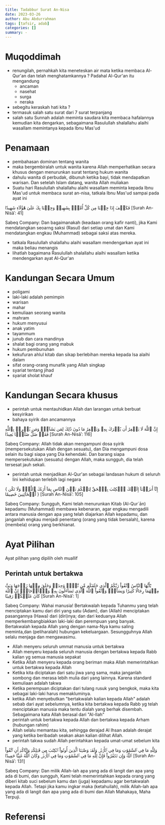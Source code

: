 ```yaml
---
title: Tadabbur Surat An-Nisa 
date: 2023-03-26
author: Abu Abdurrahman 
tags: [tafsir, adab]
categories: []
summary: -
---
```


# Muqoddimah

- renungilah, pernahkah kita meneteskan air mata ketika membaca Al-Qur'an dan telah menghatamkannya ? Padahal Al-Qur'an itu mengandung
  - ancaman
  - nasehat
  - surga
  - neraka
- sebegitu keraskah hati kita ?
- termasuk salah satu surat dari 7 surat terpanjang 
- salah satu Sunnah adalah meminta saudara kita membaca hafalannya kemudian kita dengarkan, sebagaimana Rasulullah shalallahu alaihi wasallam memintanya kepada Ibnu Mas'ud

# Penamaan

- pembahasan dominan tentang wanita
- maka bergembiralah untuk wanita karena Allah memperhatikan secara khusus dengan menurunkan surat tentang hukum wanita
- dahulu wanita di perbudak, dibunuh ketika bayi, tidak mendapatkan warisan. Dan setelah Islam datang, wanita Allah muliakan
- Suatu hari Rasulullah shalallahu alaihi wasallam meminta kepada Ibnu Mas'ud untuk membaca surat an-nisa, tatkala Ibnu Mas'ud sampai pada ayat ini

فَكَيۡفَ إِذَا جِئۡنَا مِن كُلِّ أُمَّةِۭ بِشَهِيدٖ وَجِئۡنَا بِكَ عَلَىٰ هَٰٓؤُلَآءِ شَهِيدٗا
[Surah An-Nisāʾ: 41]

Sabeq Company:
Dan bagaimanakah (keadaan orang kafir nanti), jika Kami mendatangkan seoarng saksi (Rasul) dari setiap umat dan Kami mendatangkan engkau (Muhammad) sebagai saksi atas mereka.

- tatkala Rasulullah shalallahu alaihi wasallam mendengarkan ayat ini maka beliau menangis
- lihatlah bagaimana Rasulullah shalallahu alaihi wasallam ketika mendengarkan ayat Al-Qur'an

# Kandungan Secara Umum 

- poligami
- laki-laki adalah pemimpin
- warisan
- mahar
- kemuliaan seorang wanita
- mahram
- hukum menyusui
- anak yatim
- tayammum
- junub dan cara mandinya
- shalat bagi orang yang mabuk
- hukum pembunuhan
- kekufuran ahlul kitab dan sikap berlebihan mereka kepada Isa alaihi dalam
- sifat orang-orang munafik yang Allah singkap
- syariat tentang jihad
- syariat sholat khauf

# Kandungan Secara khusus 

- perintah untuk mentauhidkan Allah dan larangan untuk berbuat kesyirikan
- bahaya syirik dan ancamannya

إِنَّ ٱللَّهَ لَا يَغۡفِرُ أَن يُشۡرَكَ بِهِۦ وَيَغۡفِرُ مَا دُونَ ذَٰلِكَ لِمَن يَشَآءُۚ وَمَن يُشۡرِكۡ بِٱللَّهِ فَقَدۡ ضَلَّ ضَلَٰلَۢا بَعِيدًا
[Surah An-Nisāʾ: 116]

Sabeq Company:
Allah tidak akan mengampuni dosa syirik (mempersekutukan Allah dengan sesuatu), dan Dia mengampuni dosa selain itu bagi siapa yang Dia kehendaki. Dan barang siapa mempersekutukan (sesuatu) dengan Allah, maka sungguh, dia telah tersesat jauh sekali.

- perintah untuk menjadikan Al-Qur'an sebagai landasan hukum di seluruh lini kehidupan terlebih lagi negara

{ إِنَّآ أَنزَلۡنَآ إِلَيۡكَ ٱلۡكِتَٰبَ بِٱلۡحَقِّ لِتَحۡكُمَ بَيۡنَ ٱلنَّاسِ بِمَآ أَرَىٰكَ ٱللَّهُۚ وَلَا تَكُن لِّلۡخَآئِنِينَ خَصِيمٗا }
[Surah An-Nisāʾ: 105]

Sabeq Company:
Sungguh, Kami telah menurunkan Kitab (Al-Qur`ān) kepadamu (Muhammad) membawa kebenaran, agar engkau mengadili antara manusia dengan apa yang telah diajarkan Allah kepadamu, dan janganlah engkau menjadi penentang (orang yang tidak bersalah), karena (membela) orang yang berkhianat.

# Ayat Pilihan

Ayat pilihan yang dipilih oleh muallif

## Perintah untuk bertakwa

 يَٰٓأَيُّهَا ٱلنَّاسُ ٱتَّقُواْ رَبَّكُمُ ٱلَّذِي خَلَقَكُم مِّن نَّفۡسٖ وَٰحِدَةٖ وَخَلَقَ مِنۡهَا زَوۡجَهَا وَبَثَّ مِنۡهُمَا رِجَالٗا كَثِيرٗا وَنِسَآءٗۚ وَٱتَّقُواْ ٱللَّهَ ٱلَّذِي تَسَآءَلُونَ بِهِۦ وَٱلۡأَرۡحَامَۚ إِنَّ ٱللَّهَ كَانَ عَلَيۡكُمۡ رَقِيبٗا
[Surah An-Nisāʾ: 1]

Sabeq Company:
Wahai manusia! Bertakwalah kepada Tuhanmu yang telah menciptakan kamu dari diri yang satu (Adam), dan (Allah) menciptakan pasangannya (Hawa) dari (diri)nya; dan dari keduanya Allah memperkembangbiakkan laki-laki dan perempuan yang banyak. Bertakwalah kepada Allah yang dengan nama-Nya kamu saling meminta,dan (peliharalah) hubungan kekeluargaan. Sesungguhnya Allah selalu menjaga dan mengawasimu.

- Allah menyeru seluruh ummat manusia untuk bertakwa
- Allah menyeru kepada seluruh manusia dengan bertakwa kepada Rabb kalian yg semua manusia sepakat
- Ketika Allah menyeru kepada orang beriman maka Allah memerintahkan untuk bertakwa kepada Allah
- Ketika kita diciptakan dari satu jiwa yang sama, maka janganlah sombong dan merasa lebih mulia dari yang lainnya. Karena standard kemuliaan adalah takwa
- Ketika perempuan diciptakan dari tulang rusuk yang bengkok, maka kita sebagai laki-laki harus memakluminya.
- ketika Allah menyebutkan "bertakwalah kalian kepada Allah" adalah sebab dari ayat sebelumnya, ketika kita bertakwa kepada Rabb yg telah menciptakan manusia maka tentu dialah yang berhak disembah. Sebagaimana kata Allah berasal dari "Al-Ilah" 
- perintah untuk bertakwa kepada Allah dan bertakwa kepada Arham (hubungan rahim)
- Allah selalu memantau kita, sehingga derajad Al Ihsan adalah derajat yang ketika beribadah seakan akan kalian dilihat Allah.
- perintah takwa sudah Allah perintahkan kepada umat-umat sebelum kita

وَلِلَّهِ مَا فِي ٱلسَّمَٰوَٰتِ وَمَا فِي ٱلۡأَرۡضِۗ وَلَقَدۡ وَصَّيۡنَا ٱلَّذِينَ أُوتُواْ ٱلۡكِتَٰبَ مِن قَبۡلِكُمۡ وَإِيَّاكُمۡ أَنِ ٱتَّقُواْ ٱللَّهَۚ وَإِن تَكۡفُرُواْ فَإِنَّ لِلَّهِ مَا فِي ٱلسَّمَٰوَٰتِ وَمَا فِي ٱلۡأَرۡضِۚ وَكَانَ ٱللَّهُ غَنِيًّا حَمِيدٗا
[Surah An-Nisāʾ: 131]

Sabeq Company:
Dan milik Allah-lah apa yang ada di langit dan apa yang ada di bumi, dan sungguh, Kami telah memerintahkan kepada orang yang diberi kitab suci sebelum kamu dan (juga) kepadamu agar bertakwalah kepada Allah. Tetapi jika kamu ingkar maka (ketahuilah), milik Allah-lah apa yang ada di langit dan apa yang ada di bumi dan Allah Mahakaya, Maha Terpuji.

##  




# Referensi